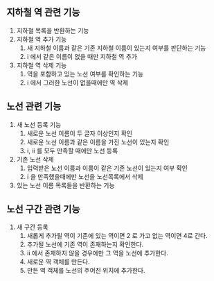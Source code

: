 ## 지하철 역 관련 기능
1. 지하철 목록을 반환하는 기능 
2. 지하철 역 추가 기능    
   1. 새 지하철 이름과 같은 기존 지하철 이름이 있는지 여부를 판단하는 기능
   2.  i 에서 같은 이름이 없을 때만 지하철 역 추가
3. 지하철 역 삭제 기능
    1.  역을 포함하고 있는 노선 여부를 확인하는 기능
    2. i 에서 그러한 노선이 없을때에만 역 삭제
    
## 노선 관련 기능
1. 새 노선 등록 기능
    1. 새로운 노선 이름이 두 글자 이상인지 확인
    2. 새로운 노선 이름과 같은 이름을 가진 노선이 있는지 확인
    3. i, ii 를 모두 만족할 때에만 노선 등록
2. 기존 노선 삭제 
    1. 입력받은 노선 이름과 이름이 같은 기존 노선이 있는지 여부 확인
    2. i 을 만족했을때에만 노선을 노선목록에서 삭제
3. 있는 노선 이름 목록들을 반환하는 기능

## 노선 구간 관련 기능
1. 새 구간 등록
    1. 새롭게 추가될 역이 기존에 있는 역이면 2 로 가고 없는 역이면 4로 간다.
    2. 추가될 노선에 기존 역이 존재하는지 확인한다. 
    3. ii 에서 존재하지 않을 경우에만 그 역을 노선에 추가한다. 
    4. 새로운 역 객체를 만든다. 
    5. 만든 역 객체를 노선의 주어진 위치에 추가한다.
